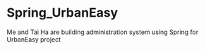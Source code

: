 # Spring_UrbanEasy
Me and Tai Ha are building administration system using Spring for UrbanEasy project
